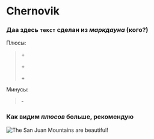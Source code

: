 # Chernovik
### **Даа** здесь `текст` сделан из ***маркдауна*** (кого?)

Плюсы:
> \+
>
> \+
>
> \+

Минусы:
> \-



### Как видим *плюсов* больше, рекомендую

![The San Juan Mountains are beautiful!](https://sun9-38.userapi.com/impf/eFksq_hrQDHlH-ERWPijlujsSkBkOmYrZriO6w/2RNS00gVjag.jpg?size=1590x530&quality=95&crop=0,210,920,306&sign=c8969cbd26263642b33912daa4e277ba&type=cover_group)
